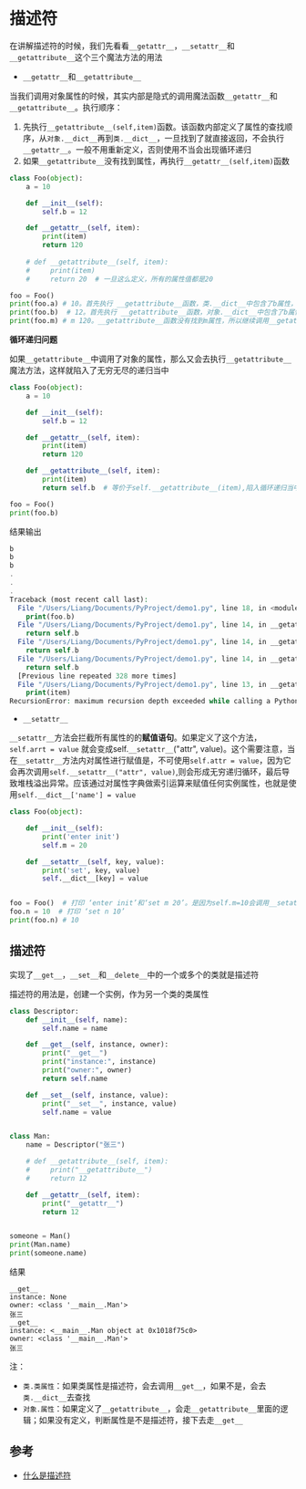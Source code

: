 # 描述符

在讲解描述符的时候，我们先看看`__getattr__`，`__setattr__`和`__getattribute__`这个三个魔法方法的用法

* `__getattr__`和`__getattribute__`

当我们调用对象属性的时候，其实内部是隐式的调用魔法函数`__getattr__`和`__getattribute__`。执行顺序：

1. 先执行`__getattribute__(self,item)`函数。该函数内部定义了属性的查找顺序，从`对象.__dict__`再到`类.__dict__`，一旦找到了就直接返回，不会执行`__getattr__`。一般不用重新定义，否则使用不当会出现循环递归
2. 如果`__getattribute__`没有找到属性，再执行`__getattr__(self,item)`函数

```python
class Foo(object):
    a = 10

    def __init__(self):
        self.b = 12

    def __getattr__(self, item):
        print(item)
        return 120
    
    # def __getattribute__(self, item):
    #     print(item)
    #     return 20  # 一旦这么定义，所有的属性值都是20

foo = Foo()
print(foo.a) # 10。首先执行 __getattribute__函数，类.__dict__中包含了b属性，直接返回
print(foo.b)  # 12。首先执行 __getattribute__函数，对象.__dict__中包含了b属性，直接返回
print(foo.m) # m 120。__getattribute__函数没有找到m属性，所以继续调用__getattr__函数
```

**循环递归问题**

如果`__getattribute__`中调用了对象的属性，那么又会去执行`__getattribute__`魔法方法，这样就陷入了无穷无尽的递归当中

```python
class Foo(object):
    a = 10

    def __init__(self):
        self.b = 12

    def __getattr__(self, item):
        print(item)
        return 120

    def __getattribute__(self, item):
        print(item)
        return self.b  # 等价于self.__getattribute__(item),陷入循环递归当中

foo = Foo()
print(foo.b)
```

结果输出

```php
b
b
b
.
.
.
Traceback (most recent call last):
  File "/Users/Liang/Documents/PyProject/demo1.py", line 18, in <module>
    print(foo.b)
  File "/Users/Liang/Documents/PyProject/demo1.py", line 14, in __getattribute__
    return self.b
  File "/Users/Liang/Documents/PyProject/demo1.py", line 14, in __getattribute__
    return self.b
  File "/Users/Liang/Documents/PyProject/demo1.py", line 14, in __getattribute__
    return self.b
  [Previous line repeated 328 more times]
  File "/Users/Liang/Documents/PyProject/demo1.py", line 13, in __getattribute__
    print(item)
RecursionError: maximum recursion depth exceeded while calling a Python object
```

* `__setattr__`

`__setattr__`方法会拦截所有属性的的**赋值语句**。如果定义了这个方法，`self.arrt = value` 就会变成self.`__setattr__`("attr", value)。这个需要注意，当在`__setattr__`方法内对属性进行赋值是，不可使用`self.attr = value`，因为它会再次调用`self.__setattr__("attr", value)`,则会形成无穷递归循环，最后导致堆栈溢出异常。应该通过对属性字典做索引运算来赋值任何实例属性，也就是使用`self.__dict__['name'] = value`

```python
class Foo(object):

    def __init__(self):
        print('enter init')
        self.m = 20

    def __setattr__(self, key, value):
        print('set', key, value)
        self.__dict__[key] = value


foo = Foo()  # 打印 ‘enter init’和‘set m 20’。是因为self.m=10会调用__setattr__
foo.n = 10  # 打印 ‘set n 10’
print(foo.n) # 10
```

## 描述符

实现了`__get__`，`__set__`和`__delete__`中的一个或多个的类就是描述符

描述符的用法是，创建一个实例，作为另一个类的类属性

```python
class Descriptor:
    def __init__(self, name):
        self.name = name

    def __get__(self, instance, owner):
        print("__get__")
        print("instance:", instance)
        print("owner:", owner)
        return self.name

    def __set__(self, instance, value):
        print("__set__", instance, value)
        self.name = value


class Man:
    name = Descriptor("张三")

    # def __getattribute__(self, item):
    #     print("__getattribute__")
    #     return 12

    def __getattr__(self, item):
        print("__getattr__")
        return 12


someone = Man()
print(Man.name)
print(someone.name)
```
结果
```
__get__
instance: None
owner: <class '__main__.Man'>
张三
__get__
instance: <__main__.Man object at 0x1018f75c0>
owner: <class '__main__.Man'>
张三
```
注：
* `类.类属性`：如果类属性是描述符，会去调用`__get__`，如果不是，会去`类.__dict__`去查找
* `对象.属性`：如果定义了`__getattribute__`，会走`__getattribute__`里面的逻辑；如果没有定义，判断属性是不是描述符，接下去走`__get__`


## 参考
* [什么是描述符](https://www.cnblogs.com/Raymon-Geng/p/11795976.html)

